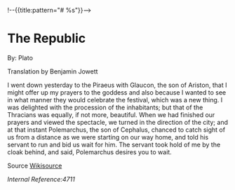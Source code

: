 <!--{{template.comment}}-->
<!--{@template.delimiter.pair:"()"}}-->
<!--{@template.delimiter.pair:"[]"}}-->

!--{{title:pattern="# %s"}}-->
# The Republic

<!--{{author:pattern="By: %s"}}-->
By: Plato

<!--{{translator:pattern="Translation by %s"}}-->
Translation by Benjamin Jowett

I went down yesterday to the Piraeus with Glaucon, the son of Ariston, that I might offer up my prayers to the goddess and also because I wanted to see in what manner they would celebrate the festival, which was a new thing. I was delighted with the procession of the inhabitants; but that of the Thracians was equally, if not more, beautiful. When we had finished our prayers and viewed the spectacle, we turned in the direction of the city; and at that instant Polemarchus, the son of Cephalus, chanced to catch sight of us from a distance as we were starting on our way home, and told his servant to run and bid us wait for him. The servant took hold of me by the cloak behind, and said, Polemarchus desires you to wait.

<!--{{source:pattern="[%s]"}}{{sourceLink:pattern="(%s)"}}-->
Source [Wikisource](https://en.wikisource.org/wiki/The_Republic)

<!--{{id:pattern="*Internal Reference:%s*"}}-->
*Internal Reference:4711*

